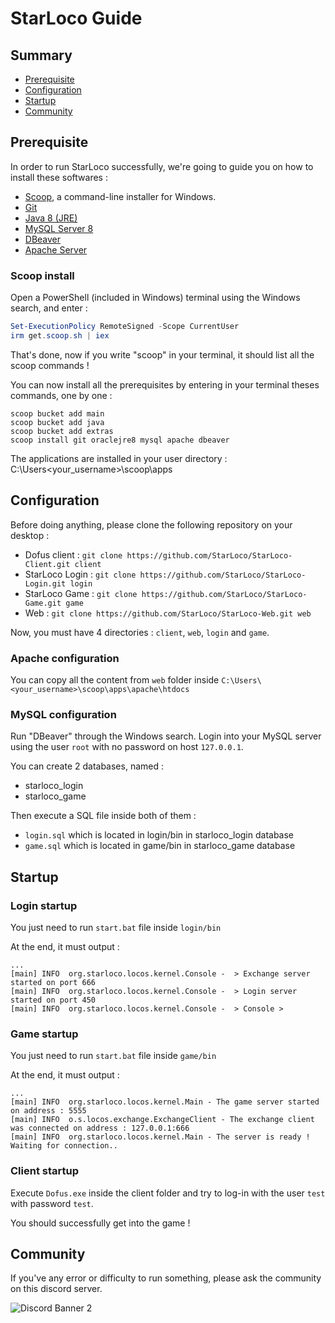 # StarLoco Guide

## Summary
- [Prerequisite](#prerequisiteg)
- [Configuration](#configuration)
- [Startup](#startup)
- [Community](#community)

## Prerequisite

In order to run StarLoco successfully, we're going to guide you on how to install these softwares :
- [Scoop](https://scoop.sh/), a command-line installer for Windows.
- [Git](https://git-scm.com/)
- [Java 8 (JRE)](https://www.java.com/fr/download/manual.jsp)
- [MySQL Server 8](https://dev.mysql.com/downloads/mysql/)
- [DBeaver](https://dbeaver.io/)
- [Apache Server](https://httpd.apache.org/download.cgi)

### Scoop install
Open a PowerShell (included in Windows) terminal using the Windows search, and enter :
```powershell
Set-ExecutionPolicy RemoteSigned -Scope CurrentUser
irm get.scoop.sh | iex
```
That's done, now if you write "scoop" in your terminal, it should list all the scoop commands !

You can now install all the prerequisites by entering in your terminal theses commands, one by one :
```
scoop bucket add main
scoop bucket add java
scoop bucket add extras
scoop install git oraclejre8 mysql apache dbeaver
```

The applications are installed in your user directory : C:\Users\<your_username>\scoop\apps

## Configuration

Before doing anything, please clone the following repository on your desktop :
- Dofus client : `git clone https://github.com/StarLoco/StarLoco-Client.git client`
- StarLoco Login : `git clone https://github.com/StarLoco/StarLoco-Login.git login`
- StarLoco Game : `git clone https://github.com/StarLoco/StarLoco-Game.git game`
- Web : `git clone https://github.com/StarLoco/StarLoco-Web.git web`

Now, you must have 4 directories : `client`, `web`, `login` and `game`.

### Apache configuration

You can copy all the content from `web` folder inside `C:\Users\<your_username>\scoop\apps\apache\htdocs`

### MySQL configuration

Run "DBeaver" through the Windows search. Login into your MySQL server using the user `root` with no password on host `127.0.0.1`.

You can create 2 databases, named :
- starloco_login
- starloco_game

Then execute a SQL file inside both of them :
- `login.sql` which is located in login/bin in starloco_login database
- `game.sql` which is located in game/bin in starloco_game database

## Startup

### Login startup

You just need to run `start.bat` file inside `login/bin`

At the end, it must output :
```
...
[main] INFO  org.starloco.locos.kernel.Console -  > Exchange server started on port 666
[main] INFO  org.starloco.locos.kernel.Console -  > Login server started on port 450
[main] INFO  org.starloco.locos.kernel.Console -  > Console >
```

### Game startup
You just need to run `start.bat` file inside `game/bin`

At the end, it must output :
```
...
[main] INFO  org.starloco.locos.kernel.Main - The game server started on address : 5555
[main] INFO  o.s.locos.exchange.ExchangeClient - The exchange client was connected on address : 127.0.0.1:666
[main] INFO  org.starloco.locos.kernel.Main - The server is ready ! Waiting for connection..
```

### Client startup

Execute `Dofus.exe` inside the client folder and try to log-in with the user `test` with password `test`.

You should successfully get into the game !

## Community

If you've any error or difficulty to run something, please ask the community on this discord server.

![Discord Banner 2](https://discordapp.com/api/guilds/856945561421086730/widget.png?style=banner2)





